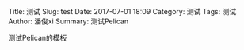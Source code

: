 Title: 测试
Slug: test
Date: 2017-07-01 18:09
Category: 测试
Tags: 测试
Author: 潘俊xi
Summary: 测试Pelican


测试Pelican的模板
